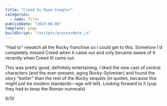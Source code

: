 ```yaml
---
title: "Creed by Ryan Coogler"
categories:
  - name: films
publishDate: "2023-08-08"
template: page
buildScript: "/scripts/processNote.js"
---
```


"Had to" rewatch all the Rocky franchise so I could get to this. Somehow I'd completely missed Creed when it came out and only became aware of it recently when Creed III came out.

This was pretty good, definitely entertaining, I liked the new cast of central characters (and the ever-present, aging Rocky-Sylvester) and found the story "better" than the rest of the Rocky sequels (in quotes, because this might just be modern standards—age will tell). Looking forward to II (yup they had to keep the Roman numerals)

6/10

